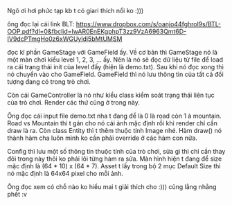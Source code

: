 Ngô ơi hơi phức tạp kb t có giari thích nổi ko :)))

ông đọc lại cái link BLT: https://www.dropbox.com/s/oanjo44fghrol9s/BTL-OOP.pdf?dl=0&fbclid=IwAR0EnEKgphpT3zz9VzA6963Qmt6D-IV9dcPTmgHo0z6xWGUyldj5bMtUMSM

đọc kĩ phần GameStage với GameField ấy. 
Về cơ bản thì GameStage nó là một màn chơi kiểu level 1, 2, 3, ... ấy.
Nên là nó sẽ đọc dữ liệu từ file để load ra cái trạng thái init của level đấy (hiện là demo.txt).
Sau khi nó đọc xong thì nó chuyển vào cho GameField. 
GameField thì nó lưu thông tin của tất cả đối tượng đang có trong trò chơi.

Còn cái GameController là nó như kiểu class kiểm soát trạng thái liên tục của trò chơi. Render các thứ cũng ở trong này.

Ông đọc cái input file demo.txt nha t đang để là 0 là road còn 1 à mountain. Road vs Mountain thì t gán cho nó cái ảnh mặc định rồi khi render chỉ cần draw là ra.
Còn class Entity thì t thêm thuộc tính Image nhé. Hàm draw() nó thành hàm cha luôn mình ko cần phải override ở các hàm con nữa.

Config thì lưu một số thông tin thuộc tính của trò chơi, sửa gì thì chỉ cần thay đôi trong này thôi ko phải lôi từng hàm ra sửa.
Màn hình hiện t đang để size mặc định là (64 * 10) x (64 * 7).
Asset t lấy trong bộ 2 mục Default Size thì nó mặc định là 64x64 pixel cho mỗi ảnh.

Ông đọc xem có chỗ nào ko hiểu mai t giải thích cho :))) cũng lằng nhằng phết :v